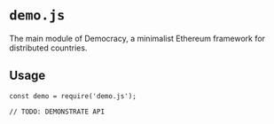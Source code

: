 # `demo.js`

The main module of Democracy, a minimalist Ethereum framework for distributed countries.

## Usage

```
const demo = require('demo.js');

// TODO: DEMONSTRATE API
```
